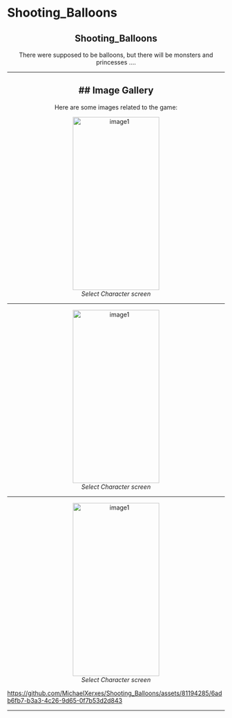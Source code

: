 # Shooting_Balloons
<h2 align="center">Shooting_Balloons</h2>
<p align="center">There were supposed to be balloons, but there will be monsters and princesses ....</p>

---

<h2 align="center" color="black">## Image Gallery</h2>

<p align="center">Here are some images related to the game:</p>
<p align="center">
  <img alt="image1" src="https://github.com/MichaelXerxes/Shooting_Balloons/assets/81194285/6adb6fb7-b3a3-4c26-9d65-0f7b53d2d843"   width="200" height="400">
 
  <br>
  <em>Select Character screen</em>
</p>

---
<p align="center">
  <img alt="image1" src="https://github.com/MichaelXerxes/Quizzes/assets/81194285/a3fd10bf-5a22-4e22-9f4d-f74ef4814bee"   width="200" height="400">
 
  <br>
  <em>Select Character screen</em>
</p>

---
<p align="center">
  <img alt="image1" src="https://github.com/MichaelXerxes/Shooting_Balloons/assets/81194285/5a4b0f9d-911e-491d-b495-ea41e69bdc80"   width="200" height="400">
 
  <br>
  <em>Select Character screen</em>
</p>


https://github.com/MichaelXerxes/Shooting_Balloons/assets/81194285/6adb6fb7-b3a3-4c26-9d65-0f7b53d2d843

---
